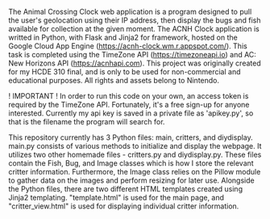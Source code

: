 The Animal Crossing Clock web application is a program designed to pull the user's geolocation using their IP address, then display the bugs and fish available for collection at the given moment. The ACNH Clock application is writted in Python, with Flask and Jinja2 for framework, hosted on the Google Cloud App Engine (https://acnh-clock.wm.r.appspot.com/). This task is completed using the TimeZone API (https://timezoneapi.io) and AC: New Horizons API (https://acnhapi.com). This project was originally created for my HCDE 310 final, and is only to be used for non-commercial and educational purposes. All rights and assets belong to Nintendo.

! IMPORTANT !
In order to run this code on your own, an access token is required by the TimeZone API. Fortunately, it's a free sign-up for anyone interested. Currently my api key is saved in a private file as 'apikey.py', so that is the filename the program will search for.

This repository currently has 3 Python files: main, critters, and diydisplay. main.py consists of various methods to initialize and display the webpage. It utilizes two other homemade files - critters.py and diydisplay.py. These files contain the Fish, Bug, and Image classes which is how I store the relevant critter information. Furthermore, the Image class relies on the Pillow module to gather data on the images and perform resizing for later use. Alongside the Python files, there are two different HTML templates created using Jinja2 templating. "template.html" is used for the main page, and "critter_view.html" is used for displaying individual critter information. 

